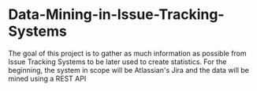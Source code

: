 # Data-Mining-in-Issue-Tracking-Systems
The goal of this project is to gather as much information as possible from Issue Tracking Systems to be later used to create statistics. For the beginning, the system in scope will be Atlassian's Jira and the data will be mined using a REST API
